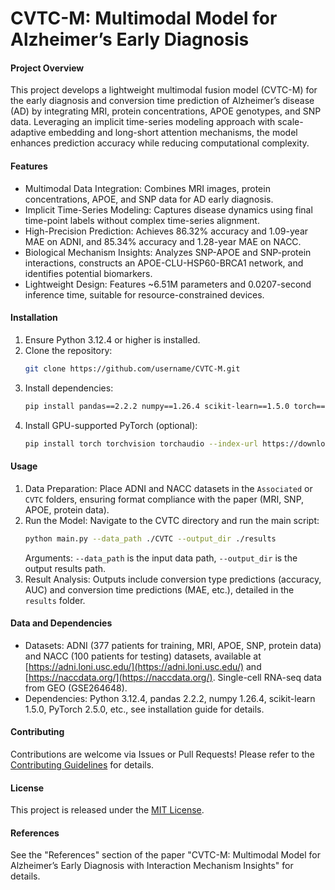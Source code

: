 # CVTC-M: Multimodal Model for Alzheimer’s Early Diagnosis

#### Project Overview
This project develops a lightweight multimodal fusion model (CVTC-M) for the early diagnosis and conversion time prediction of Alzheimer’s disease (AD) by integrating MRI, protein concentrations, APOE genotypes, and SNP data. Leveraging an implicit time-series modeling approach with scale-adaptive embedding and long-short attention mechanisms, the model enhances prediction accuracy while reducing computational complexity.

#### Features
- Multimodal Data Integration: Combines MRI images, protein concentrations, APOE, and SNP data for AD early diagnosis.
- Implicit Time-Series Modeling: Captures disease dynamics using final time-point labels without complex time-series alignment.
- High-Precision Prediction: Achieves 86.32% accuracy and 1.09-year MAE on ADNI, and 85.34% accuracy and 1.28-year MAE on NACC.
- Biological Mechanism Insights: Analyzes SNP-APOE and SNP-protein interactions, constructs an APOE-CLU-HSP60-BRCA1 network, and identifies potential biomarkers.
- Lightweight Design: Features ~6.51M parameters and 0.0207-second inference time, suitable for resource-constrained devices.

#### Installation
1. Ensure Python 3.12.4 or higher is installed.
2. Clone the repository:
   ```bash
   git clone https://github.com/username/CVTC-M.git
   ```
3. Install dependencies:
   ```bash
   pip install pandas==2.2.2 numpy==1.26.4 scikit-learn==1.5.0 torch==2.5.0 scipy==1.14.0 nibabel==5.3.2 matplotlib==3.8.4
   ```
4. Install GPU-supported PyTorch (optional):
   ```bash
   pip install torch torchvision torchaudio --index-url https://download.pytorch.org/whl/cu121
   ```

#### Usage
1. Data Preparation: Place ADNI and NACC datasets in the `Associated` or `CVTC` folders, ensuring format compliance with the paper (MRI, SNP, APOE, protein data).
2. Run the Model:
   Navigate to the CVTC directory and run the main script:
     ```bash
   python main.py --data_path ./CVTC --output_dir ./results
     ```
   Arguments: `--data_path` is the input data path, `--output_dir` is the output results path.
3. Result Analysis: Outputs include conversion type predictions (accuracy, AUC) and conversion time predictions (MAE, etc.), detailed in the `results` folder.

#### Data and Dependencies
- Datasets: ADNI (377 patients for training, MRI, APOE, SNP, protein data) and NACC (100 patients for testing) datasets, available at [https://adni.loni.usc.edu/](https://adni.loni.usc.edu/) and [https://naccdata.org/](https://naccdata.org/). Single-cell RNA-seq data from GEO (GSE264648).
- Dependencies: Python 3.12.4, pandas 2.2.2, numpy 1.26.4, scikit-learn 1.5.0, PyTorch 2.5.0, etc., see installation guide for details.

#### Contributing
Contributions are welcome via Issues or Pull Requests! Please refer to the [Contributing Guidelines](CONTRIBUTING.md) for details.

#### License
This project is released under the [MIT License](LICENSE).

#### References
See the "References" section of the paper "CVTC-M: Multimodal Model for Alzheimer’s Early Diagnosis with Interaction Mechanism Insights" for details.
